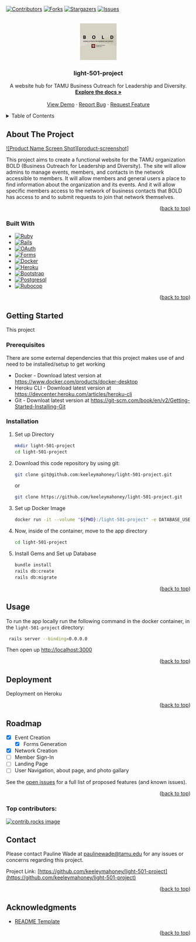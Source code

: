 <!-- Improved compatibility of back to top link: See: https://github.com/othneildrew/Best-README-Template/pull/73 -->
<a id="readme-top"></a>
<!--
*** Thanks for checking out the Best-README-Template. If you have a suggestion
*** that would make this better, please fork the repo and create a pull request
*** or simply open an issue with the tag "enhancement".
*** Don't forget to give the project a star!
*** Thanks again! Now go create something AMAZING! :D
-->



<!-- PROJECT SHIELDS -->
<!--
*** I'm using markdown "reference style" links for readability.
*** Reference links are enclosed in brackets [ ] instead of parentheses ( ).
*** See the bottom of this document for the declaration of the reference variables
*** for contributors-url, forks-url, etc. This is an optional, concise syntax you may use.
*** https://www.markdownguide.org/basic-syntax/#reference-style-links
-->
[![Contributors][contributors-shield]][contributors-url]
[![Forks][forks-shield]][forks-url]
[![Stargazers][stars-shield]][stars-url]
[![Issues][issues-shield]][issues-url]
<!--[![MIT License][license-shield]][license-url]
[![LinkedIn][linkedin-shield]][linkedin-url] -->



<!-- PROJECT LOGO -->
<br />
<div align="center">
  <a href="https://github.com/keeleymahoney/light-501-project">
    <img src="images/BOLD_Logo.jpg" alt="Logo" width="100" height="100">
  </a>

<h3 align="center">light-501-project</h3>

  <p align="center">
    A website hub for TAMU Business Outreach for Leadership and Diversity.
    <br />
    <a href="https://docs.google.com/document/d/1dydC-EhVsld7Jy1-cPp65oN60rj1JVaswKlvAFBuMbo/edit?usp=sharing"><strong>Explore the docs »</strong></a>
    <br />
    <br />
    <a href="https://github.com/keeleymahoney/light-501-project">View Demo</a>
    ·
    <a href="https://github.com/keeleymahoney/light-501-project/issues/new?labels=bug&template=bug-report---.md">Report Bug</a>
    ·
    <a href="https://github.com/keeleymahoney/light-501-project/issues/new?labels=enhancement&template=feature-request---.md">Request Feature</a>
  </p>
</div>



<!-- TABLE OF CONTENTS -->
<details>
  <summary>Table of Contents</summary>
  <ol>
    <li>
      <a href="#about-the-project">About The Project</a>
      <ul>
        <li><a href="#built-with">Built With</a></li>
      </ul>
    </li>
    <li>
      <a href="#getting-started">Getting Started</a>
      <ul>
        <li><a href="#prerequisites">Prerequisites</a></li>
        <li><a href="#installation">Installation</a></li>
      </ul>
    </li>
    <li><a href="#usage">Usage</a></li>
    <li><a href="#deployment">Deployment</a></li>
    <li><a href="#roadmap">Roadmap</a></li>
    <li><a href="#contact">Contact</a></li>
    <li><a href="#acknowledgments">Acknowledgments</a></li>
  </ol>
</details>



<!-- ABOUT THE PROJECT -->
## About The Project

[![Product Name Screen Shot][product-screenshot]](https://example.com)

This project aims to create a functional website for the TAMU organization BOLD (Business Outreach for Leadership and Diversity). The site will allow admins to manage events, members, and contacts in the network accessible to members. It will allow members and general users a place to find information about the organization and its events. And it will allow specific members access to the network of business contacts that BOLD has access to and to submit requests to join that network themselves. 

<p align="right">(<a href="#readme-top">back to top</a>)</p>



### Built With

* [![Ruby][Ruby.com]][Ruby-url]
* [![Rails][Rails.org]][Rails-url]
* [![OAuth][OAuth.com]][OAuth-url]
* [![Forms][Forms.com]][Forms-url]
* [![Docker][Docker.com]][Docker-url]
* [![Heroku][Heroku.com]][Heroku-url]
* [![Bootstrap][Bootstrap.com]][Bootstrap-url]
* [![Postgresql][Postgresql.org]][Postgresql-url]
* [![Rubocop][Rubocop.org]][Rubocop-url]

<p align="right">(<a href="#readme-top">back to top</a>)</p>



<!-- GETTING STARTED -->

## Getting Started

This project 

### Prerequisites

There are some external dependencies that this project makes use of and need to be installed/setup to get working
* Docker - Download latest version at https://www.docker.com/products/docker-desktop
* Heroku CLI - Download latest version at https://devcenter.heroku.com/articles/heroku-cli
* Git - Downloat latest version at https://git-scm.com/book/en/v2/Getting-Started-Installing-Git

### Installation

1. Set up Directory
    ```sh
   mkdir light-501-project
   cd light-501-project
   ```

1. Download this code repository by using git:
    ```sh
    git clone git@github.com:keeleymahoney/light-501-project.git
    ```
    or 
    ```sh
    git clone https://github.com/keeleymahoney/light-501-project.git
    ```

2. Set up Docker Image
   ```sh
   docker run -it --volume "${PWD}:/light-501-project" -e DATABASE_USER=test_app -e DATABASE_PASSWORD=test_password -p 3000:3000 paulinewade/csce431:latest
   ```
3. Now, inside of the container, move to the app directory
   ```sh
   cd light-501-project
   ```
4. Install Gems and Set up Database
   ```sh
   bundle install
   rails db:create
   rails db:migrate
   ```

<p align="right">(<a href="#readme-top">back to top</a>)</p>



<!-- USAGE EXAMPLES -->
## Usage

To run the app locally run the following command in the docker container, in the `light-501-project` directory:
  ```sh
   rails server --binding=0.0.0.0
   ```
<p>Then open up <a href="http://localhost:3000">http://localhost:3000</a></p>

<p align="right">(<a href="#readme-top">back to top</a>)</p>


<!-- Deployment -->
## Deployment

Deployment on Heroku

<p align="right">(<a href="#readme-top">back to top</a>)</p>


<!-- ROADMAP -->
## Roadmap

- [x] Event Creation
    - [x] Forms Generation
- [x] Network Creation
- [ ] Member Sign-In
- [ ] Landing Page
- [ ] User Navigation, about page, and photo gallary

See the [open issues](https://github.com/keeleymahoney/light-501-project/issues) for a full list of proposed features (and known issues).

<p align="right">(<a href="#readme-top">back to top</a>)</p>


### Top contributors:

<a href="https://github.com/keeleymahoney/light-501-project/graphs/contributors">
  <img src="https://contrib.rocks/image?repo=keeleymahoney/light-501-project" alt="contrib.rocks image" />
</a>


<!-- CONTACT -->
## Contact

Please contact Pauline Wade at paulinewade@tamu.edu for any issues or concerns regarding this project. 

Project Link: [https://github.com/keeleymahoney/light-501-project](https://github.com/keeleymahoney/light-501-project)

<p align="right">(<a href="#readme-top">back to top</a>)</p>



<!-- ACKNOWLEDGMENTS -->
## Acknowledgments

* [README Template](https://github.com/othneildrew/Best-README-Template)


<p align="right">(<a href="#readme-top">back to top</a>)</p>



<!-- MARKDOWN LINKS & IMAGES -->
<!-- https://www.markdownguide.org/basic-syntax/#reference-style-links -->
[contributors-shield]: https://img.shields.io/github/contributors/keeleymahoney/light-501-project.svg?style=for-the-badge
[contributors-url]: https://github.com/keeleymahoney/light-501-project/graphs/contributors
[forks-shield]: https://img.shields.io/github/forks/keeleymahoney/light-501-project.svg?style=for-the-badge
[forks-url]: https://github.com/keeleymahoney/light-501-project/network/members
[stars-shield]: https://img.shields.io/github/stars/keeleymahoney/light-501-project.svg?style=for-the-badge
[stars-url]: https://github.com/keeleymahoney/light-501-project/stargazers
[issues-shield]: https://img.shields.io/github/issues/keeleymahoney/light-501-project.svg?style=for-the-badge
[issues-url]: https://github.com/keeleymahoney/light-501-project/issues
[license-shield]: https://img.shields.io/github/license/keeleymahoney/light-501-project.svg?style=for-the-badge
[license-url]: https://github.com/keeleymahoney/light-501-project/blob/master/LICENSE.txt
[Bootstrap.com]: https://img.shields.io/badge/Bootstrap-563D7C?style=for-the-badge&logo=bootstrap&logoColor=white
[Bootstrap-url]: https://getbootstrap.com
[Rails-url]: https://rubyonrails.org/
[Rails.org]: https://img.shields.io/badge/Rails-D30001?style=for-the-badge&logo=rubyonrails&logoColor=white
[Ruby-url]: https://www.ruby-lang.org/en/
[Ruby.com]: https://img.shields.io/badge/Ruby-CC342D?style=for-the-badge&logo=ruby&logoColor=white
[OAuth-url]: https://developers.google.com/identity/protocols/oauth2
[OAuth.com]: https://img.shields.io/badge/Google-OAuth-4285F4?style=for-the-badge&logo=googleauthenticator&logoColor=white
[Forms-url]: https://developers.google.com/forms/api/reference/rest
[Forms.com]: https://img.shields.io/badge/Google-Forms-7248B9?style=for-the-badge&logo=googleforms&logoColor=white
[Docker-url]: https://www.docker.com/
[Docker.com]: https://img.shields.io/badge/Docker-2496ED?style=for-the-badge&logo=docker&logoColor=white
[Heroku-url]: https://www.heroku.com/platform
[Heroku.com]: https://img.shields.io/badge/Heroku-430098?style=for-the-badge&logo=heroku&logoColor=white
[Postgresql-url]: https://www.postgresql.org/
[Postgresql.org]: https://img.shields.io/badge/PostgreSQL-4169E1?style=for-the-badge&logo=postgresql&logoColor=white
[Rubocop-url]: https://rubocop.org/
[Rubocop.org]: https://img.shields.io/badge/RuboCop-000000?style=for-the-badge&logo=rubocop&logoColor=white
